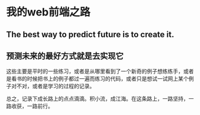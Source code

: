 我的web前端之路
=============
## The best way to predict future is to create it. 
## 预测未来的最好方式就是去实现它


这些主要是平时的一些练习，或者是从哪里看到了一个新奇的例子想练练手，或者是看书的时候把书上的例子都过一遍而练习的代码，或者只是想试一试网上某个例子对不对，或者是学习的过程的记录。

总之，记录下成长路上的点点滴滴。积小流，成江海。在这条路上，一路坚持，一路收获，一路前行。